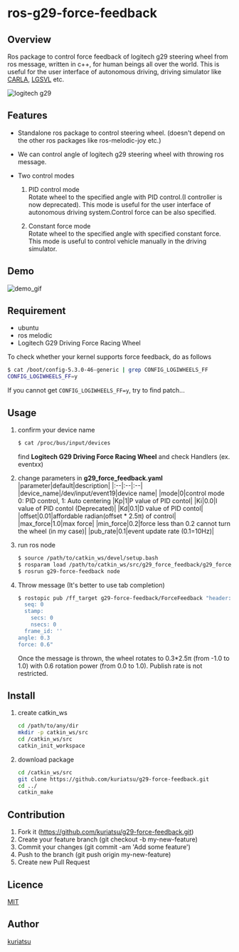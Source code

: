 ros-g29-force-feedback
====

## Overview
Ros package to control force feedback of logitech g29 steering wheel from ros message, written in c++, for human beings all over the world.
This is useful for the user interface of autonomous driving, driving simulator like [CARLA](https://carla.org/), [LGSVL](https://www.lgsvlsimulator.com/) etc.

![logitech g29](https://github.com/kuriatsu/ros-g29-force-feedback/blob/image/images/logicoolg29.png)

## Features
* Standalone ros package to control steering wheel. (doesn't depend on the other ros packages like ros-melodic-joy etc.)

* We can control angle of logitech g29 steering wheel with throwing ros message.

* Two control modes
    1. PID control mode  
        Rotate wheel to the specified angle with PID control.(I controller is now deprecated). This mode is useful for the user interface of autonomous driving system.Control force can be also specified.

    1. Constant force mode  
        Rotate wheel to the specified angle with specified constant force. This mode is useful to control vehicle manually in the driving simulator.

## Demo
![demo_gif](https://github.com/kuriatsu/ros-g29-force-feedback/blob/image/images/force_feedback_test.gif)

## Requirement
* ubuntu
* ros melodic
* Logitech G29 Driving Force Racing Wheel

To check whether your kernel supports force feedback, do as follows
```bash
$ cat /boot/config-5.3.0-46-generic | grep CONFIG_LOGIWHEELS_FF
CONFIG_LOGIWHEELS_FF=y
```  
If you cannot get `CONFIG_LOGIWHEELS_FF=y`, try to find patch...


## Usage
1. confirm your device name
    ```bash
    $ cat /proc/bus/input/devices
    ```
    find **Logitech G29 Driving Force Racing Wheel** and check Handlers (ex. eventxx)

1. change parameters in **g29_force_feedback.yaml**
    |parameter|default|description|
    |:--|:--|:--|
    |device_name|/dev/input/event19|device name|
    |mode|0|control mode 0: PID control, 1: Auto centering
    |Kp|1|P value of PID contol|
    |Ki|0.0|I value of PID contol (Deprecated)|
    |Kd|0.1|D value of PID contol|
    |offset|0.01|affordable radian(offset * 2.5&pi;) of control|
    |max_force|1.0|max force|
    |min_force|0.2|force less than 0.2 cannot turn the wheel (in my case)|
    |pub_rate|0.1|event update rate (0.1=10Hz)|

1. run ros node
    ```bash
    $ source /path/to/catkin_ws/devel/setup.bash
    $ rosparam load /path/to/catkin_ws/src/g29_force_feedback/g29_force_feedback.yaml
    $ rosrun g29-force-feedback node
    ```

1. Throw message (It's better to use tab completion)  
    ```bash
    $ rostopic pub /ff_target g29-force-feedback/ForceFeedback "header:
      seq: 0
      stamp:
        secs: 0
        nsecs: 0
      frame_id: ''
    angle: 0.3
    force: 0.6"
    ```
    Once the message is thrown, the wheel rotates to 0.3*2.5&pi; (from -1.0 to 1.0) with 0.6 rotation power (from 0.0 to 1.0).
    Publish rate is not restricted.

## Install
1. create catkin_ws
    ```bash
    cd /path/to/any/dir
    mkdir -p catkin_ws/src
    cd /catkin_ws/src
    catkin_init_workspace
    ```
1. download package
    ```bash
    cd /catkin_ws/src
    git clone https://github.com/kuriatsu/g29-force-feedback.git
    cd ../
    catkin_make
    ```

## Contribution
1. Fork it (https://github.com/kuriatsu/g29-force-feedback.git)
1. Create your feature branch (git checkout -b my-new-feature)
1. Commit your changes (git commit -am 'Add some feature')
1. Push to the branch (git push origin my-new-feature)
1. Create new Pull Request

## Licence

[MIT](https://github.com/tcnksm/tool/blob/master/LICENCE)

## Author

[kuriatsu](https://github.com/kuriatsu)
